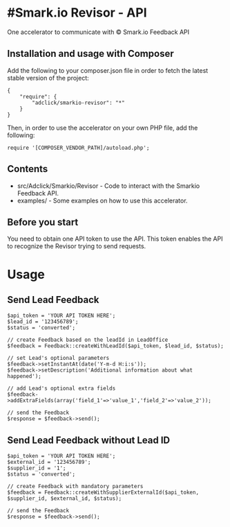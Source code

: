 #Smark.io Revisor - API
=========================

One accelerator to communicate with © Smark.io Feedback API

Installation and usage with Composer
----------


Add the following to your composer.json file in order to fetch the latest stable version of the project:

```
{
    "require": {
        "adclick/smarkio-revisor": "*"
    }
}
```

Then, in order to use the accelerator on your own PHP file, add the following:

```
require '[COMPOSER_VENDOR_PATH]/autoload.php';
```


Contents
--------

- src/Adclick/Smarkio/Revisor - Code to interact with the Smarkio Feedback API.
- examples/ - Some examples on how to use this accelerator.

Before you start
----------------

You need to obtain one API token to use the API. This token enables the API to recognize the Revisor trying to send requests.


# Usage

## Send Lead Feedback

```
$api_token = 'YOUR API TOKEN HERE';
$lead_id = '123456789';
$status = 'converted';

// create Feedback based on the leadId in LeadOffice
$feedback = Feedback::createWithLeadId($api_token, $lead_id, $status);

// set Lead's optional parameters
$feedback->setInstantAt(date('Y-m-d H:i:s'));
$feedback->setDescription('Additional information about what happened');

// add Lead's optional extra fields
$feedback->addExtraFields(array('field_1'=>'value_1','field_2'=>'value_2'));

// send the Feedback
$response = $feedback->send();
```

## Send Lead Feedback without Lead ID

```
$api_token = 'YOUR API TOKEN HERE';
$external_id = '123456789';
$supplier_id = '1';
$status = 'converted';

// create Feedback with mandatory parameters
$feedback = Feedback::createWithSupplierExternalId($api_token, $supplier_id, $external_id, $status);

// send the Feedback
$response = $feedback->send();
```
